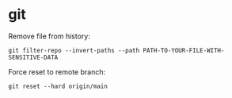 git
===

Remove file from history:

```
git filter-repo --invert-paths --path PATH-TO-YOUR-FILE-WITH-SENSITIVE-DATA
```

Force reset to remote branch:
```
git reset --hard origin/main
```
